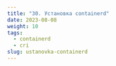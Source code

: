 ```yaml
---
title: "30. Установка containerd"
date: 2023-08-08
weight: 10
tags:
  - containerd
  - cri
slug: ustanovka-containerd
---
```


